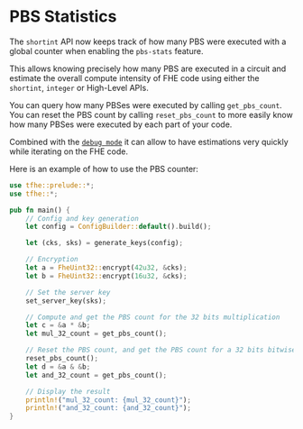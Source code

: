 # PBS Statistics

The `shortint` API now keeps track of how many PBS were executed with a global counter when enabling the `pbs-stats` feature.

This allows knowing precisely how many PBS are executed in a circuit and estimate the overall compute intensity of FHE code using either the `shortint`, `integer` or High-Level APIs.

You can query how many PBSes were executed by calling `get_pbs_count`. You can reset the PBS count by calling `reset_pbs_count` to more easily know how many PBSes were executed by each part of your code.

Combined with the [`debug mode`](`debug.md`) it can allow to have estimations very quickly while iterating on the FHE code.

Here is an example of how to use the PBS counter:

```rust
use tfhe::prelude::*;
use tfhe::*;

pub fn main() {
    // Config and key generation
    let config = ConfigBuilder::default().build();

    let (cks, sks) = generate_keys(config);

    // Encryption
    let a = FheUint32::encrypt(42u32, &cks);
    let b = FheUint32::encrypt(16u32, &cks);

    // Set the server key
    set_server_key(sks);

    // Compute and get the PBS count for the 32 bits multiplication
    let c = &a * &b;
    let mul_32_count = get_pbs_count();

    // Reset the PBS count, and get the PBS count for a 32 bits bitwise AND
    reset_pbs_count();
    let d = &a & &b;
    let and_32_count = get_pbs_count();

    // Display the result
    println!("mul_32_count: {mul_32_count}");
    println!("and_32_count: {and_32_count}");
}

```
